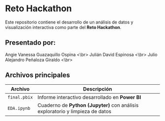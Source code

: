 # Reto Hackathon

Este repositorio contiene el desarrollo de un análisis de datos y visualización interactiva como parte del **Reto Hackathon**.

## Presentado por:
 Angie Vanessa Guazaquillo Ospina <\br>
 Julián David Espinosa <\br>
 Julio Alejandro Peñaloza Giraldo <\br>

## Archivos principales

| Archivo         | Descripción                                                   |
|----------------|---------------------------------------------------------------|
| `final.pbix`   | Informe interactivo desarrollado en **Power BI**              |
| `EDA.ipynb`    | Cuaderno de **Python (Jupyter)** con análisis exploratorio y limpieza de datos |
